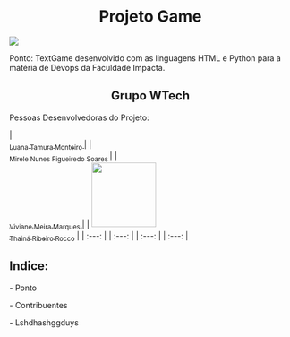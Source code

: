 <h1 align="center"> Projeto Game </h1>

<p>
 <img loading="lazy" src="http://img.shields.io/static/v1?label=STATUS&message=EM%20DESENVOLVIMENTO&color=PINK&style=for-the-badge"/>
</p>

Ponto: TextGame desenvolvido com as linguagens HTML e Python para a matéria de Devops da Faculdade Impacta.

<h2 align="center"> Grupo WTech </h2>

<p id="contri" name="contri">Pessoas Desenvolvedoras do Projeto: </p>

| [<img loading="lazy" src=" " width=115><br><sub> Luana Tamura Monteiro </sub>](https://github.com/lu-tamura) | | [<img loading="lazy" src=" " width=115><br><sub> Mirele Nunes Figueiredo Soares </sub>](https://github.com/ThRibR) | | [<img loading="lazy" src=" " width=115><br><sub> Viviane Meira Marques </sub>](https://github.com/VivianeMeiraMarques) | | [<img loading="lazy" src="https://github.com/ThRibR/DevMobile/assets/159657768/7865cf15-8624-431b-8a3e-587872a76b3d" width=115><br><sub>Thainá Ribeiro Rocco</sub>](https://github.com/ThRibR) |
| :---: | | :---: | | :---: | | :---: | 

<h2> Indice: </h2>
<p> - Ponto </p>
<p> - Contribuentes </a>
<p> - Lshdhashggduys </p>
